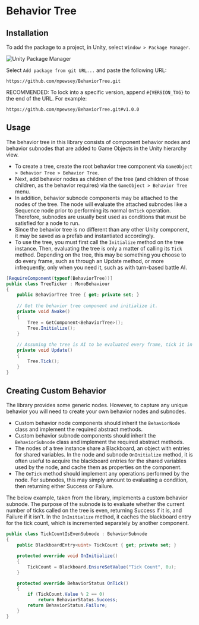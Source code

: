 # Behavior Tree

## Installation

To add the package to a project, in Unity, select `Window > Package Manager`.

![Unity Package Manager](https://user-images.githubusercontent.com/23442063/163601100-191d8699-f4fd-42cc-96d4-f6aa5a8ae29b.png)

Select `Add package from git URL...` and paste the following URL:

```
https://github.com/mpewsey/BehaviorTree.git
```

RECOMMENDED: To lock into a specific version, append `#{VERSION_TAG}` to the end of the URL. For example:

```
https://github.com/mpewsey/BehaviorTree.git#v1.0.0
```

## Usage

The behavior tree in this library consists of component behavior nodes and behavior subnodes that are added to Game Objects in the Unity hierarchy view.

* To create a tree, create the root behavior tree component via `GameObject > Behavior Tree > Behavior Tree`.
* Next, add behavior nodes as children of the tree (and children of those children, as the behavior requires) via the `GameObject > Behavior Tree` menu.
* In addition, behavior subnode components may be attached to the nodes of the tree. The node will evaluate the attached subnodes like a Sequence node prior to performing its normal `OnTick` operation. Therefore, subnodes are usually best used as conditions that must be satisfied for a node to run.
* Since the behavior tree is no different than any other Unity component, it may be saved as a prefab and instantiated accordingly.
* To use the tree, you must first call the `Initialize` method on the tree instance. Then, evaluating the tree is only a matter of calling its `Tick` method. Depending on the tree, this may be something you choose to do every frame, such as through an Update method, or more infrequently, only when you need it, such as with turn-based battle AI.

```TreeTicker.cs
[RequireComponent(typeof(BehaviorTree))]
public class TreeTicker : MonoBehaviour
{
    public BehaviorTree Tree { get; private set; }
    
    // Get the behavior tree component and initialize it.
    private void Awake()
    {
        Tree = GetComponent<BehaviorTree>();
        Tree.Initialize();
    }
    
    // Assuming the tree is AI to be evaluated every frame, tick it in Update.
    private void Update()
    {
        Tree.Tick();
    }
}
```

## Creating Custom Behavior

The library provides some generic nodes. However, to capture any unique behavior you will need to create your own behavior nodes and subnodes.

* Custom behavior node components should inherit the `BehaviorNode` class and implement the required abstract methods.
* Custom behavior subnode components should inherit the `BehaviorSubnode` class and implement the required abstract methods.
* The nodes of a tree instance share a Blackboard, an object with entries for shared variables. In the node and subnode `OnInitialize` method, it is often useful to acquire the blackboard entries for the shared variables used by the node, and cache them as properties on the component.
* The `OnTick` method should implement any operations performed by the node. For subnodes, this may simply amount to evaluating a condition, then returning either Success or Failure.

The below example, taken from the library, implements a custom behavior subnode. The purpose of the subnode is to evaluate whether the current number of ticks called on the tree is even, returning Success if it is, and Failure if it isn't. In the `OnInitialize` method, it caches the blackboard entry for the tick count, which is incremented separately by another component.

```TickCountIsEvenSubnode.cs
public class TickCountIsEvenSubnode : BehaviorSubnode
{
    public BlackboardEntry<uint> TickCount { get; private set; }

    protected override void OnInitialize()
    {
        TickCount = Blackboard.EnsureSetValue("Tick Count", 0u);
    }

    protected override BehaviorStatus OnTick()
    {
        if (TickCount.Value % 2 == 0)
            return BehaviorStatus.Success;
        return BehaviorStatus.Failure;
    }
}
```
